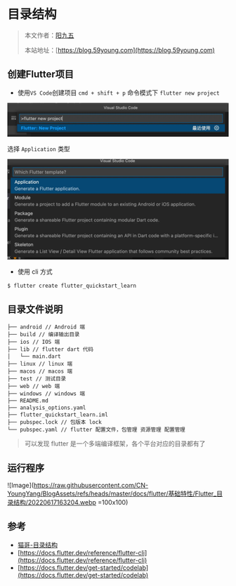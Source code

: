 # 目录结构

> 本文作者：[阳九五](https://github.com/CN-YoungYang)
>
> 本站地址：[https://blog.59young.com](https://blog.59young.com)

## 创建Flutter项目
- 使用`VS Code`创建项目
`cmd + shift + p` 命令模式下 `flutter new project`

![Image](https://raw.githubusercontent.com/CN-YoungYang/BlogAssets/refs/heads/master/docs/flutter/基础特性/Flutter_目录结构/20220617160934.webp)

选择 `Application` 类型

![Image](https://raw.githubusercontent.com/CN-YoungYang/BlogAssets/refs/heads/master/docs/flutter/基础特性/Flutter_目录结构/20220617161715.webp)

- 使用 cli 方式 
```shell
$ flutter create flutter_quickstart_learn
```

## 目录文件说明
```
├── android // Android 端
├── build // 编译输出目录
├── ios // IOS 端
├── lib // flutter dart 代码
│   └── main.dart
├── linux // linux 端
├── macos // macos 端
├── test // 测试目录
├── web // web 端
├── windows // windows 端
├── README.md
├── analysis_options.yaml
├── flutter_quickstart_learn.iml
├── pubspec.lock // 包版本 lock
└── pubspec.yaml // flutter 配置文件，包管理 资源管理 配置管理
```
> 可以发现 flutter 是一个多端编译框架，各个平台对应的目录都有了

## 运行程序
![Image](https://raw.githubusercontent.com/CN-YoungYang/BlogAssets/refs/heads/master/docs/flutter/基础特性/Flutter_目录结构/20220617163204.webp =100x100)

## 参考
- [猫哥-目录结构](https://ducafecat.com/course/flutter-quickstart-learn/2-1-directory)
- [https://docs.flutter.dev/reference/flutter-cli](https://docs.flutter.dev/reference/flutter-cli)
- [https://docs.flutter.dev/get-started/codelab](https://docs.flutter.dev/get-started/codelab)